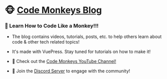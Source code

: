 # 🐵 <a href="https://www.codemonkeys.tech/">Code Monkeys Blog</a>

### 🐒 Learn How to Code Like a Monkey!!!

- The blog contains videos, tutorials, posts, etc. to help others learn about code & other tech related topics!

- It's made with VuePress. Stay tuned for tutorials on how to make it!

- 🎥 Check out the <a href="https://www.youtube.com/channel/UCteut5f1PHW8vP29o66z-kg">Code Monkeys YouTube Channel!</a>

- 🤖 Join the <a href="https://discord.gg/g5FRDj8VDf">Discord Server</a> to engage with the community!
